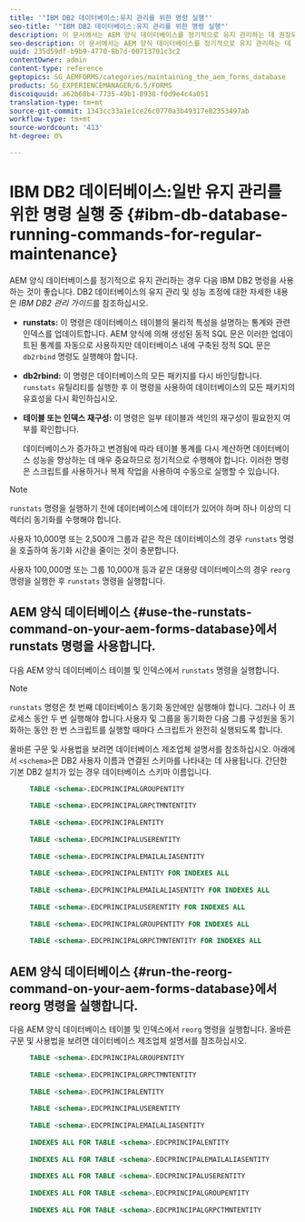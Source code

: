 ```yaml
---
title: '"IBM DB2 데이터베이스:유지 관리를 위한 명령 실행"'
seo-title: '"IBM DB2 데이터베이스:유지 관리를 위한 명령 실행"'
description: 이 문서에서는 AEM 양식 데이터베이스를 정기적으로 유지 관리하는 데 권장되는 IBM DB2 명령을 나열합니다.
seo-description: 이 문서에서는 AEM 양식 데이터베이스를 정기적으로 유지 관리하는 데 권장되는 IBM DB2 명령을 나열합니다.
uuid: 235d59df-b9b9-4770-8b7d-00713701c3c2
contentOwner: admin
content-type: reference
geptopics: SG_AEMFORMS/categories/maintaining_the_aem_forms_database
products: SG_EXPERIENCEMANAGER/6.5/FORMS
discoiquuid: a62b68b4-7735-49b1-8938-f0d9e4c4a051
translation-type: tm+mt
source-git-commit: 1343cc33a1e1ce26c0770a3b49317e82353497ab
workflow-type: tm+mt
source-wordcount: '413'
ht-degree: 0%

---
```



# IBM DB2 데이터베이스:일반 유지 관리를 위한 명령 실행 중 {#ibm-db-database-running-commands-for-regular-maintenance}

AEM 양식 데이터베이스를 정기적으로 유지 관리하는 경우 다음 IBM DB2 명령을 사용하는 것이 좋습니다. DB2 데이터베이스의 유지 관리 및 성능 조정에 대한 자세한 내용은 *IBM DB2 관리 가이드*&#x200B;를 참조하십시오.

* **runstats:** 이 명령은 데이터베이스 테이블의 물리적 특성을 설명하는 통계와 관련 인덱스를 업데이트합니다. AEM 양식에 의해 생성된 동적 SQL 문은 이러한 업데이트된 통계를 자동으로 사용하지만 데이터베이스 내에 구축된 정적 SQL 문은 `db2rbind` 명령도 실행해야 합니다.
* **db2rbind:** 이 명령은 데이터베이스의 모든 패키지를 다시 바인딩합니다. `runstats` 유틸리티를 실행한 후 이 명령을 사용하여 데이터베이스의 모든 패키지의 유효성을 다시 확인하십시오.
* **테이블 또는 인덱스 재구성:** 이 명령은 일부 테이블과 색인의 재구성이 필요한지 여부를 확인합니다.

   데이터베이스가 증가하고 변경됨에 따라 테이블 통계를 다시 계산하면 데이터베이스 성능을 향상하는 데 매우 중요하므로 정기적으로 수행해야 합니다. 이러한 명령은 스크립트를 사용하거나 복제 작업을 사용하여 수동으로 실행할 수 있습니다.

>[!NOTE]
>
>`runstats` 명령을 실행하기 전에 데이터베이스에 데이터가 있어야 하며 하나 이상의 디렉터리 동기화를 수행해야 합니다.

사용자 10,000명 또는 2,500개 그룹과 같은 작은 데이터베이스의 경우 `runstats` 명령을 호출하여 동기화 시간을 줄이는 것이 충분합니다.

사용자 100,000명 또는 그룹 10,000개 등과 같은 대용량 데이터베이스의 경우 `reorg` 명령을 실행한 후 `runstats` 명령을 실행합니다.

## AEM 양식 데이터베이스 {#use-the-runstats-command-on-your-aem-forms-database}에서 runstats 명령을 사용합니다.

다음 AEM 양식 데이터베이스 테이블 및 인덱스에서 `runstats` 명령을 실행합니다.

>[!NOTE]
>
>`runstats` 명령은 첫 번째 데이터베이스 동기화 동안에만 실행해야 합니다. 그러나 이 프로세스 동안 두 번 실행해야 합니다.사용자 및 그룹을 동기화한 다음 그룹 구성원을 동기화하는 동안 한 번 스크립트를 실행할 때마다 스크립트가 완전히 실행되도록 합니다.

올바른 구문 및 사용법을 보려면 데이터베이스 제조업체 설명서를 참조하십시오. 아래에서 `<schema>`은 DB2 사용자 이름과 연결된 스키마를 나타내는 데 사용됩니다. 간단한 기본 DB2 설치가 있는 경우 데이터베이스 스키마 이름입니다.

```sql
     TABLE <schema>.EDCPRINCIPALGROUPENTITY
 
     TABLE <schema>.EDCPRINCIPALGRPCTMNTENTITY
 
     TABLE <schema>.EDCPRINCIPALENTITY
 
     TABLE <schema>.EDCPRINCIPALUSERENTITY
 
     TABLE <schema>.EDCPRINCIPALEMAILALIASENTITY
 
     TABLE <schema>.EDCPRINCIPALENTITY FOR INDEXES ALL
 
     TABLE <schema>.EDCPRINCIPALEMAILALIASENTITY FOR INDEXES ALL
 
     TABLE <schema>.EDCPRINCIPALUSERENTITY FOR INDEXES ALL
 
     TABLE <schema>.EDCPRINCIPALGROUPENTITY FOR INDEXES ALL
 
     TABLE <schema>.EDCPRINCIPALGRPCTMNTENTITY FOR INDEXES ALL
```

## AEM 양식 데이터베이스 {#run-the-reorg-command-on-your-aem-forms-database}에서 reorg 명령을 실행합니다.

다음 AEM 양식 데이터베이스 테이블 및 인덱스에서 `reorg` 명령을 실행합니다. 올바른 구문 및 사용법을 보려면 데이터베이스 제조업체 설명서를 참조하십시오.

```sql
     TABLE <schema>.EDCPRINCIPALGROUPENTITY
 
     TABLE <schema>.EDCPRINCIPALGRPCTMNTENTITY
 
     TABLE <schema>.EDCPRINCIPALENTITY
 
     TABLE <schema>.EDCPRINCIPALUSERENTITY
 
     TABLE <schema>.EDCPRINCIPALEMAILALIASENTITY
 
     INDEXES ALL FOR TABLE <schema>.EDCPRINCIPALENTITY
 
     INDEXES ALL FOR TABLE <schema>.EDCPRINCIPALEMAILALIASENTITY
 
     INDEXES ALL FOR TABLE <schema>.EDCPRINCIPALUSERENTITY
 
     INDEXES ALL FOR TABLE <schema>.EDCPRINCIPALGROUPENTITY
 
     INDEXES ALL FOR TABLE <schema>.EDCPRINCIPALGRPCTMNTENTITY
```

